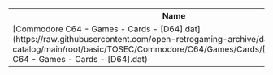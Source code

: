<table>
<tr><th>Name</th><th>Size</th></tr>
<tr><td>
[Commodore C64 - Games - Cards - [D64].dat](https://raw.githubusercontent.com/open-retrogaming-archive/dat-catalog/main/root/basic/TOSEC/Commodore/C64/Games/Cards/[D64]/Commodore C64 - Games - Cards - [D64].dat)
</td><td>333924</td></tr>
</table>
